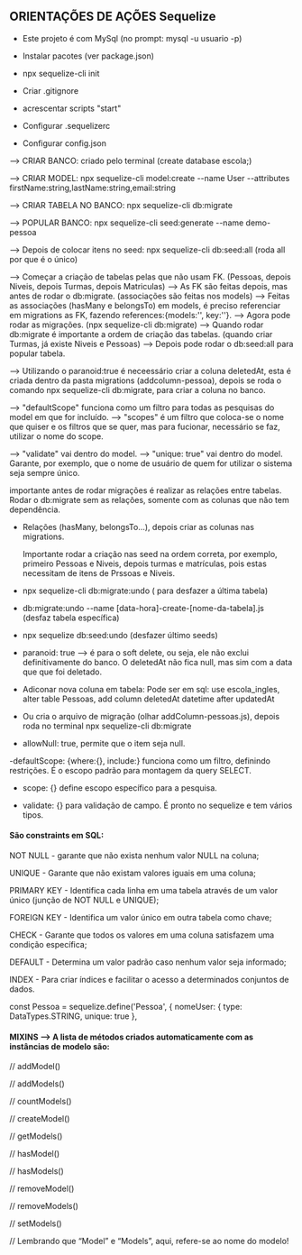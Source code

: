 ## ORIENTAÇÕES DE AÇÕES Sequelize

- Este projeto é com MySql (no prompt: mysql -u usuario -p)

- Instalar pacotes (ver package.json)
- npx sequelize-cli init
- Criar .gitignore
- acrescentar scripts "start"
- Configurar .sequelizerc
- Configurar config.json

--> CRIAR BANCO: criado pelo terminal (create database escola;)

--> CRIAR MODEL: npx sequelize-cli model:create --name User --attributes firstName:string,lastName:string,email:string

--> CRIAR TABELA NO BANCO: npx sequelize-cli db:migrate

--> POPULAR BANCO: npx sequelize-cli seed:generate --name demo-pessoa

--> Depois de colocar itens no seed: npx sequelize-cli db:seed:all (roda all por que é o único)

--> Começar a criação de tabelas pelas que não usam FK. (Pessoas, depois Niveis, depois Turmas, depois Matriculas)
--> As FK são feitas depois, mas antes de rodar o db:migrate. (associações são feitas nos models)
--> Feitas as associações (hasMany e belongsTo) em models, é preciso referenciar em migrations as FK, fazendo references:{models:'', key:''}.
--> Agora pode rodar as migrações. (npx sequelize-cli db:migrate)
--> Quando rodar db:migrate é importante a ordem de criação das tabelas. (quando criar Turmas, já existe Niveis e Pessoas)
--> Depois pode rodar o db:seed:all para popular tabela.

--> Utilizando o paranoid:true é neceessário criar a coluna deletedAt, esta é criada dentro da pasta migrations (addcolumn-pessoa), depois se roda o comando npx sequelize-cli db:migrate, para criar a coluna no banco.

--> "defaultScope" funciona como um filtro para todas as pesquisas do model em que for incluído.
--> "scopes" é um filtro que coloca-se o nome que quiser e os filtros que se quer, mas para fucionar, necessário se faz, utilizar o nome do scope.

--> "validate" vai dentro do model.
--> "unique: true" vai dentro do model. Garante, por exemplo, que o nome de usuário de quem for utilizar o sistema seja sempre único.

importante antes de rodar migrações é realizar as relações entre tabelas.
Rodar o db:migrate sem as relações, somente com as colunas que não tem dependência.

- Relações (hasMany, belongsTo...), depois criar as colunas nas migrations.

  Importante rodar a criação nas seed na ordem correta, por exemplo, primeiro Pessoas e Niveis, depois turmas e matrículas, pois estas necessitam de itens de Prssoas e Niveis.

- npx sequelize-cli db:migrate:undo ( para desfazer a última tabela)
- db:migrate:undo --name [data-hora]-create-[nome-da-tabela].js (desfaz tabela específica)

- npx sequelize db:seed:undo (desfazer último seeds)

- paranoid: true --> é para o soft delete, ou seja, ele não exclui definitivamente do banco. O deletedAt não fica null, mas sim com a data que que foi deletado.

- Adiconar nova coluna em tabela:
  Pode ser em sql: use escola_ingles,
  alter table Pessoas,
  add column deletedAt datetime after updatedAt
- Ou cria o arquivo de migração (olhar addColumn-pessoas.js), depois roda no terminal npx sequelize-cli db:migrate

- allowNull: true, permite que o item seja null.

-defaultScope: {where:{}, include:} funciona como um filtro, definindo restrições. É o escopo padrão para montagem da query SELECT.

- scope: {} define escopo específico para a pesquisa.

- validate: {} para validação de campo. É pronto no sequelize e tem vários tipos.

#### São constraints em SQL:

NOT NULL - garante que não exista nenhum valor NULL na coluna;

UNIQUE - Garante que não existam valores iguais em uma coluna;

PRIMARY KEY - Identifica cada linha em uma tabela através de um valor único (junção de NOT NULL e UNIQUE);

FOREIGN KEY - Identifica um valor único em outra tabela como chave;

CHECK - Garante que todos os valores em uma coluna satisfazem uma condição específica;

DEFAULT - Determina um valor padrão caso nenhum valor seja informado;

INDEX - Para criar índices e facilitar o acesso a determinados conjuntos de dados.

const Pessoa = sequelize.define('Pessoa', {
nomeUser: {
type: DataTypes.STRING,
unique: true
},

#### MIXINS --> A lista de métodos criados automaticamente com as instâncias de modelo são:

// addModel()

// addModels()

// countModels()

// createModel()

// getModels()

// hasModel()

// hasModels()

// removeModel()

// removeModels()

// setModels()

// Lembrando que “Model” e “Models”, aqui, refere-se ao nome do modelo!
